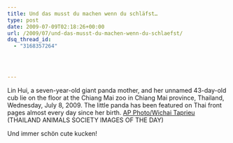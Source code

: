 ```yaml
---
title: Und das musst du machen wenn du schläfst…
type: post
date: 2009-07-09T02:18:26+00:00
url: /2009/07/und-das-musst-du-machen-wenn-du-schlaefst/
dsq_thread_id:
  - "3168357264"




---
```

<div class="flickr">
  <txp:thumbnail id="270" link="y" /></p>

  <p>
    Lin Hui, a seven-year-old giant panda mother, and her unnamed 43-day-old cub lie on the floor at the Chiang Mai zoo in Chiang Mai province, Thailand, Wednesday, July 8, 2009. The little panda has been featured on Thai front pages almost every day since her birth. <a href="http://www.daylife.com/photo/02Wt0Lq2XCfZa?q=thailand">AP Photo/Wichai Taprieu</a> (<span class="caps">THAILAND</span> <span class="caps">ANIMALS</span> <span class="caps">SOCIETY</span> <span class="caps">IMAGES</span> OF <span class="caps">THE</span> <span class="caps">DAY</span>)
  </p>
</div>

Und immer schön cute kucken!
